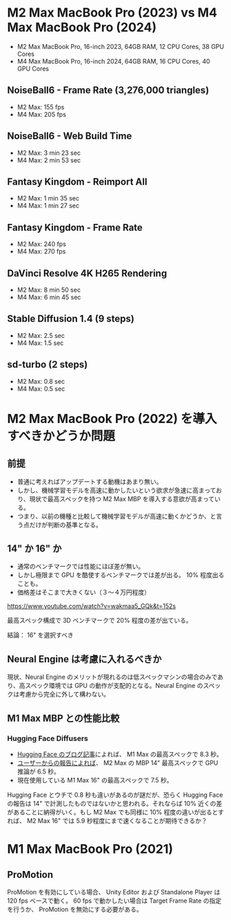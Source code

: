 # M2 Max MacBook Pro (2023) vs M4 Max MacBook Pro (2024)

- M2 Max MacBook Pro, 16-inch 2023, 64GB RAM, 12 CPU Cores, 38 GPU Cores
- M4 Max MacBook Pro, 16-inch 2024, 64GB RAM, 16 CPU Cores, 40 GPU Cores

## NoiseBall6 - Frame Rate (3,276,000 triangles)

- M2 Max: 155 fps
- M4 Max: 205 fps

## NoiseBall6 - Web Build Time

- M2 Max: 3 min 23 sec
- M4 Max: 2 min 53 sec

## Fantasy Kingdom - Reimport All

- M2 Max: 1 min 35 sec
- M4 Max: 1 min 27 sec

## Fantasy Kingdom - Frame Rate

- M2 Max: 240 fps
- M4 Max: 270 fps

## DaVinci Resolve 4K H265 Rendering

- M2 Max: 8 min 50 sec
- M4 Max: 6 min 45 sec

## Stable Diffusion 1.4 (9 steps)

- M2 Max: 2.5 sec
- M4 Max: 1.5 sec

## sd-turbo (2 steps)

- M2 Max: 0.8 sec
- M4 Max: 0.5 sec

# M2 Max MacBook Pro (2022) を導入すべきかどうか問題

## 前提

- 普通に考えればアップデートする動機はあまり無い。
- しかし、機械学習モデルを高速に動かしたいという欲求が急速に高まっており、現状で最高スペックを持つ M2 Max MBP を導入する意欲が高まっている。
- つまり、以前の機種と比較して機械学習モデルが高速に動くかどうか、と言う点だけが判断の基準となる。

## 14" か 16" か

- 通常のベンチマークでは性能にほぼ差が無い。
- しかし極限まで GPU を酷使するベンチマークでは差が出る。 10% 程度出ることも。
- 価格差はそこまで大きくない（３〜４万円程度）

https://www.youtube.com/watch?v=wakmaa5_GQk&t=152s

最高スペック構成で 3D ベンチマークで 20% 程度の差が出ている。

結論： 16" を選択すべき

## Neural Engine は考慮に入れるべきか

現状、Neural Engine のメリットが現れるのは低スペックマシンの場合のみであり、高スペック環境では GPU の動作が支配的となる。Neural Engine のスペックは考慮から完全に外して構わない。

## M1 Max MBP との性能比較

### Hugging Face Diffusers

- [Hugging Face のブログ記事](https://huggingface.co/blog/fast-mac-diffusers)によれば、 M1 Max の最高スペックで 8.3 秒。
- [ユーザーからの報告によれば](https://github.com/huggingface/swift-coreml-diffusers/issues/31)、 M2 Max の MBP 14" 最高スペックで GPU 推論が 6.5 秒。
- 現在使用している M1 Max 16" の最高スペックで 7.5 秒。

Hugging Face とウチで 0.8 秒も違いがあるのが謎だが、恐らく Hugging Face の報告は 14" で計測したものではないかと思われる。それならば 10% 近くの差があることに納得がいく。もし M2 Max でも同様に 10% 程度の違いが出るとすれば、 M2 Max 16" では 5.9 秒程度にまで速くなることが期待できるか？

# M1 Max MacBook Pro (2021)

## ProMotion

ProMotion を有効にしている場合、 Unity Editor および Standalone Player は 120 fps ベースで動く。 60 fps で動かしたい場合は Target Frame Rate の指定を行うか、 ProMotion を無効にする必要がある。
